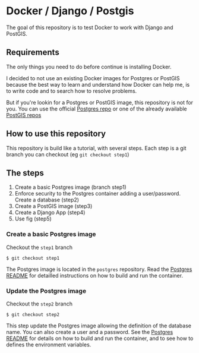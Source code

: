 # Docker / Django / Postgis

The goal of this repository is to test Docker to work with Django and PostGIS.

## Requirements

The only things you need to do before continue is installing Docker.

I decided to not use an existing Docker images for Postgres or PostGIS because
the best way to learn and understand how Docker can help me, is to write code
and to search how to resolve problems.

But if you're lookin for a Postgres or PostGIS image, this repository is not for
you. You can use the official [Postgres repo](https://registry.hub.docker.com/_/postgres/)
or one of the already available [PostGIS repos](https://registry.hub.docker.com/search?q=postgis)

## How to use this repository

This repository is build like a tutorial, with several steps. Each step is a git
branch you can checkout (eg `git checkout step1`)

## The steps

 1. Create a basic Postgres image (branch step1)
 2. Enforce security to the Postgres container adding a user/password. Create a
 database (step2)
 3. Create a PostGIS image (step3)
 4. Create a Django App (step4)
 5. Use fig (step5)

### Create a basic Postgres image

Checkout the `step1` branch

    $ git checkout step1

The Postgres image is located in the `postgres` repository. Read the [Postgres README](postgres/README.md)
for detailled instructions on how to build and run the container.

### Update the Postgres image

Checkout the `step2` branch

    $ git checkout step2

This step update the Postgres image allowing the definition of the database
name. You can also create a user and a password. See the [Postgres README](postgres/README.md)
for details on how to build and run the container, and to see how to defines the environment variables.

